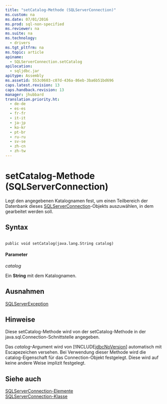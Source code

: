 ```yaml
---
title: "setCatalog-Methode (SQLServerConnection)"
ms.custom: na
ms.date: 07/01/2016
ms.prod: sql-non-specified
ms.reviewer: na
ms.suite: na
ms.technology: 
  - drivers
ms.tgt_pltfrm: na
ms.topic: article
apiname: 
  - SQLServerConnection.setCatalog
apilocation: 
  - sqljdbc.jar
apitype: Assembly
ms.assetid: 553c0603-c07d-436a-86eb-3ba6b51bd696
caps.latest.revision: 13
caps.handback.revision: 13
manager: jhubbard
translation.priority.ht: 
  - de-de
  - es-es
  - fr-fr
  - it-it
  - ja-jp
  - ko-kr
  - pt-br
  - ru-ru
  - sv-se
  - zh-cn
  - zh-tw
---
```

# setCatalog-Methode (SQLServerConnection)
  Legt den angegebenen Katalognamen fest, um einen Teilbereich der Datenbank dieses [SQLServerConnection](../content/SQLServerConnection-Class.md)\-Objekts auszuwählen, in dem gearbeitet werden soll.  
  
## Syntax  
  
```  
  
public void setCatalog(java.lang.String catalog)  
```  
  
#### Parameter  
 *catalog*  
  
 Ein **String** mit dem Katalognamen.  
  
## Ausnahmen  
 [SQLServerException](../content/SQLServerException-Class.md)  
  
## Hinweise  
 Diese setCatalog\-Methode wird von der setCatalog\-Methode in der java.sql.Connection\-Schnittstelle angegeben.  
  
 Das *catalog*\-Argument wird von [!INCLUDE[jdbcNoVersion](../content/includes/jdbcNoVersion_md.md)] automatisch mit Escapezeichen versehen. Bei Verwendung dieser Methode wird die catalog\-Eigenschaft für das Connection\-Objekt festgelegt. Diese wird auf keine andere Weise implizit festgelegt.  
  
## Siehe auch  
 [SQLServerConnection-Elemente](../content/SQLServerConnection-Members.md)   
 [SQLServerConnection-Klasse](../content/SQLServerConnection-Class.md)  
  
  